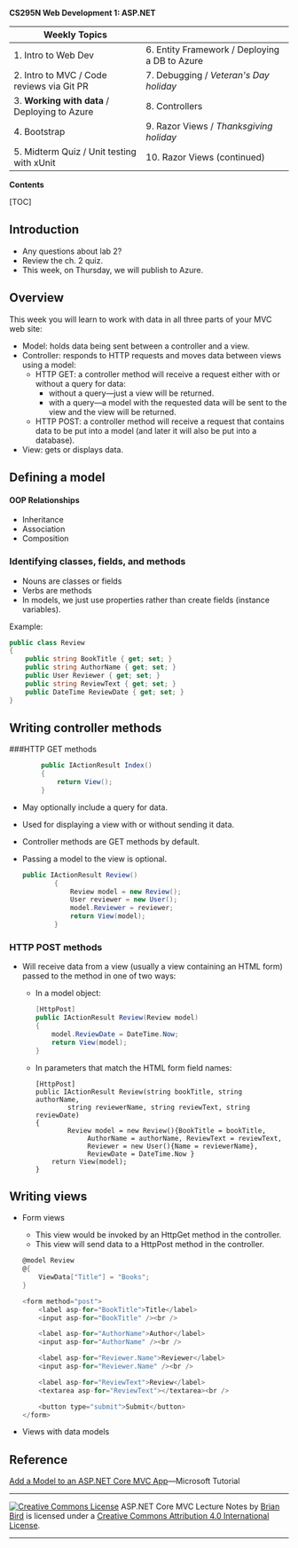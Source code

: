 **CS295N Web Development 1: ASP.NET**

| Weekly Topics                                  |                                               |
| ---------------------------------------------- | --------------------------------------------- |
| 1. Intro to Web Dev                            | 6. Entity Framework / Deploying a DB to Azure |
| 2. Intro to MVC / Code reviews via Git PR      | 7. Debugging / *Veteran's Day holiday*        |
| 3. **Working with data**  / Deploying to Azure | 8. Controllers                                |
| 4. Bootstrap                                   | 9. Razor Views / *Thanksgiving holiday*       |
| 5. Midterm Quiz / Unit testing with xUnit      | 10. Razor Views (continued)                   |

**Contents**

[TOC]

## Introduction

- Any questions about lab 2?
- Review the ch. 2 quiz.
- This week, on Thursday, we will publish to Azure.

## Overview

This week you will learn to work with data in all three parts of your MVC web site:

- Model: holds data being sent between a controller and a view.
- Controller: responds to HTTP requests and moves data between views using a model:
  - HTTP GET: a controller method will receive a request either with or without a query for data:
    - without a query&mdash;just a view will be returned.
    - with a query&mdash;a model with the requested data will be sent to the view and the view will be returned.
  - HTTP POST: a controller method will receive a request that contains data to be put into a model (and later it will also be put into a database).
- View: gets or displays data.

## Defining a model

#### OOP Relationships

- Inheritance
- Association
- Composition

### Identifying classes, fields, and methods

- Nouns are classes or fields
- Verbs are methods
- In models, we just use properties rather than create fields (instance variables).

Example:

```C#
public class Review
{
    public string BookTitle { get; set; }
    public string AuthorName { get; set; }
    public User Reviewer { get; set; }
    public string ReviewText { get; set; }
    public DateTime ReviewDate { get; set; }
}
```



## Writing controller methods

###HTTP GET methods

```c#
        public IActionResult Index()
        {
            return View();
        }
```

- May optionally include a query for data.

- Used for displaying a view with or without sending it data.

- Controller methods are GET methods by default.

- Passing a model to the view is optional.

  ```C#
  public IActionResult Review()
          {
              Review model = new Review();
              User reviewer = new User();
              model.Reviewer = reviewer;
              return View(model);
          }
  ```

  

### HTTP POST methods

- Will receive data from a view (usually a view containing an HTML form) passed to the method in one of two ways:

  - In a model object:

    ```c#
    [HttpPost]
    public IActionResult Review(Review model)
    {
        model.ReviewDate = DateTime.Now;
        return View(model);
    }
    ```

  - In parameters that match the HTML form field names:

    ```
    [HttpPost]
    public IActionResult Review(string bookTitle, string authorName,
            string reviewerName, string reviewText, string reviewDate)
    {
    		Review model = new Review(){BookTitle = bookTitle, 
    		     AuthorName = authorName, ReviewText = reviewText,
    		     Reviewer = new User(){Name = reviewerName},
    		     ReviewDate = DateTime.Now }
        return View(model);
    }
    ```

    

## Writing views

- Form views

  - This view would be invoked by an HttpGet method in the controller.
  - This view will send data to a HttpPost method in the controller.

  ```c#
  @model Review
  @{
      ViewData["Title"] = "Books";
  }
  
  <form method="post">
      <label asp-for="BookTitle">Title</label>
      <input asp-for="BookTitle" /><br />
  
      <label asp-for="AuthorName">Author</label>
      <input asp-for="AuthorName" /><br />
  
      <label asp-for="Reviewer.Name">Reviewer</label>
      <input asp-for="Reviewer.Name" /><br />
  
      <label asp-for="ReviewText">Review</label>
      <textarea asp-for="ReviewText"></textarea><br />
  
      <button type="submit">Submit</button>
  </form>
  ```

  

- Views with data models



## Reference

[Add a Model to an ASP.NET Core MVC App](https://lanecc.zoom.us/rec/share/eysvpQj6XMaobYbus6qz_0cvLLxkrHTkPfg3OBoM7G-EwiIhkyYCZiCBKpg3Dvkr.oqyMt8bs2AEArLPq)&mdash;Microsoft Tutorial




------

[![Creative Commons License](https://i.creativecommons.org/l/by/4.0/88x31.png)](http://creativecommons.org/licenses/by/4.0/)
ASP.NET Core MVC Lecture Notes by [Brian Bird](https://birdsbits.blog/) is licensed under a [Creative Commons Attribution 4.0 International License](http://creativecommons.org/licenses/by/4.0/). 

------